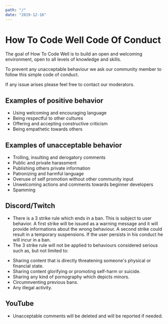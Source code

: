 ```yaml
---
path: "/"
date: "2019-12-16"
---
```

# How To Code Well Code Of Conduct

The goal of How To Code Well is to build an open and welcoming environment, open to all levels of knowledge and skills.

To prevent any unacceptable behaviour we ask our community member to follow this simple code of conduct.

If any issue arises please feel free to contact our moderators.

## Examples of positive behavior
- Using welcoming and encouraging language
- Being respectful to other cultures
- Offering and accepting constructive criticism
- Being empathetic towards others

## Examples of unacceptable behavior
- Trolling, insulting and derogatory comments
- Public and private harassment
- Publishing others private information
- Patronizing and harmful language
- Overuse of self promotion without other community input  
- Unwelcoming actions and comments towards beginner developers
- Spamming

## Discord/Twitch
- There is a 3 strike rule which ends in a ban. This is subject to user behavior. A first strike will be issued as a warning message and it will provide informations about the wrong behaviour. A second strike could result in a temporary suspensions. If the user persists in his conduct he will incur in a ban.
- The 3 strike rule will not be applied to behaviours considered serious such as, but not limited to:
* Sharing content that is directly threatening someone's physical or financial state.
* Sharing content glorifying or promoting self-harm or suicide.
* Sharing any kind of pornography which depicts minors.
* Circumnventing previous bans.
* Any illegal activity.

## YouTube
- Unacceptable comments will be deleted and will be reported if needed.
